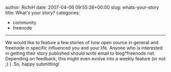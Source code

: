 author: RichiH
date: 2007-04-06 09:55:38+00:00
slug: whats-your-story
title: What's your story?
categories:
- community
- freenode
---

We would like to feature a few stories of how open source in general and freenode in specific influenced you and your life. Anyone who is interested in getting their story published should write email to blog*freenode.net. Depending on feedback, this might even evolve into a weekly feature (or not ;) ). So, happy submitting!

